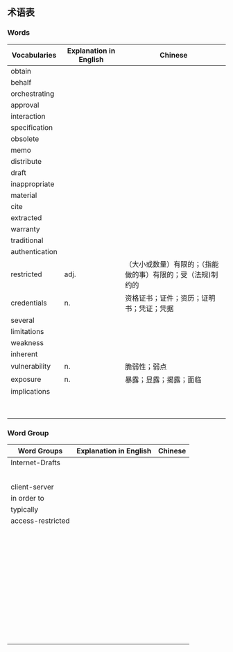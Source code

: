 ## 术语表

### Words

| Vocabularies   | Explanation in English | Chinese                                                     |
| -------------- | ---------------------- | ----------------------------------------------------------- |
| obtain         |                        |                                                             |
| behalf         |                        |                                                             |
| orchestrating  |                        |                                                             |
| approval       |                        |                                                             |
| interaction    |                        |                                                             |
| specification  |                        |                                                             |
| obsolete       |                        |                                                             |
| memo           |                        |                                                             |
| distribute     |                        |                                                             |
| draft          |                        |                                                             |
| inappropriate  |                        |                                                             |
| material       |                        |                                                             |
| cite           |                        |                                                             |
| extracted      |                        |                                                             |
| warranty       |                        |                                                             |
| traditional    |                        |                                                             |
| authentication |                        |                                                             |
| restricted     | adj.                   | （大小或数量）有限的；（指能做的事）有限的；受（法规)制约的 |
| credentials    | n.                     | 资格证书；证件；资历；证明书；凭证；凭据                    |
| several        |                        |                                                             |
| limitations    |                        |                                                             |
| weakness       |                        |                                                             |
| inherent       |                        |                                                             |
| vulnerability  | n.                     | 脆弱性；弱点                                                |
| exposure       | n.                     | 暴露；显露；揭露；面临                                      |
| implications   |                        |                                                             |
|                |                        |                                                             |
|                |                        |                                                             |
|                |                        |                                                             |
|                |                        |                                                             |
|                |                        |                                                             |
|                |                        |                                                             |
|                |                        |                                                             |
|                |                        |                                                             |



### Word Group

| Word Groups       | Explanation in English | Chinese |
| ----------------- | ---------------------- | ------- |
| Internet-Drafts   |                        |         |
|                   |                        |         |
|                   |                        |         |
|                   |                        |         |
|                   |                        |         |
|                   |                        |         |
| client-server     |                        |         |
| in order to       |                        |         |
| typically         |                        |         |
| access-restricted |                        |         |
|                   |                        |         |
|                   |                        |         |
|                   |                        |         |
|                   |                        |         |
|                   |                        |         |
|                   |                        |         |
|                   |                        |         |
|                   |                        |         |
|                   |                        |         |
|                   |                        |         |
|                   |                        |         |
|                   |                        |         |
|                   |                        |         |
|                   |                        |         |
|                   |                        |         |
|                   |                        |         |
|                   |                        |         |
|                   |                        |         |
|                   |                        |         |
|                   |                        |         |
|                   |                        |         |
|                   |                        |         |
|                   |                        |         |
|                   |                        |         |
|                   |                        |         |
|                   |                        |         |
|                   |                        |         |
|                   |                        |         |
|                   |                        |         |
|                   |                        |         |
|                   |                        |         |
|                   |                        |         |
|                   |                        |         |
|                   |                        |         |
|                   |                        |         |
|                   |                        |         |
|                   |                        |         |
|                   |                        |         |
|                   |                        |         |
|                   |                        |         |
|                   |                        |         |
|                   |                        |         |
|                   |                        |         |
|                   |                        |         |
|                   |                        |         |

